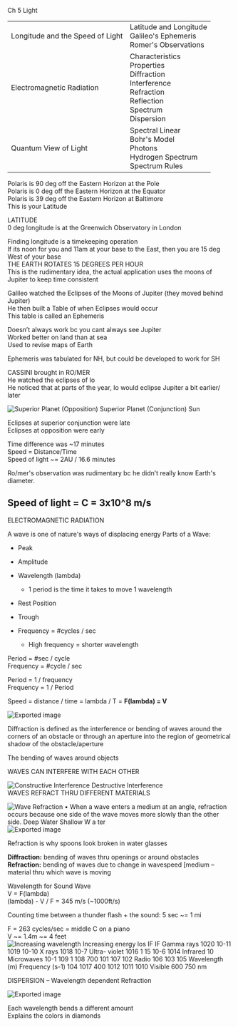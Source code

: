 Ch 5 Light

|   |   |
|---|---|
|Longitude and the Speed of Light|Latitude and Longitude  <br>Galileo's Ephemeris  <br>Romer's Observations|
|Electromagnetic Radiation|Characteristics  <br>Properties  <br>Diffraction  <br>Interference  <br>Refraction  <br>Reflection  <br>Spectrum  <br>Dispersion|
|Quantum View of Light|Spectral Linear  <br>Bohr's Model  <br>Photons  <br>Hydrogen Spectrum  <br>Spectrum Rules|
 
Polaris is 90 deg off the Eastern Horizon at the Pole  
Polaris is 0 deg off the Eastern Horizon at the Equator  
Polaris is 39 deg off the Eastern Horizon at Baltimore  
This is your Latitude
 
LATITUDE  
0 deg longitude is at the Greenwich Observatory in London
 
Finding longitude is a timekeeping operation  
If its noon for you and 11am at your base to the East, then you are 15 deg West of your base  
THE EARTH ROTATES 15 DEGREES PER HOUR  
This is the rudimentary idea, the actual application uses the moons of Jupiter to keep time consistent
 
Galileo watched the Eclipses of the Moons of Jupiter (they moved behind Jupiter)  
He then built a Table of when Eclipses would occur  
This table is called an Ephemeris
 
Doesn’t always work bc you cant always see Jupiter  
Worked better on land than at sea  
Used to revise maps of Earth
 
Ephemeris was tabulated for NH, but could be developed to work for SH
 
CASSINI brought in RO/MER  
He watched the eclipses of Io  
He noticed that at parts of the year, Io would eclipse Jupiter a bit earlier/ later
   
![Superior Planet (Opposition) Superior Planet (Conjunction) Sun ](Exported%20image%2020240525203858-0.png)  

Eclipses at superior conjunction were late  
Eclipses at opposition were early
 
Time difference was ~17 minutes  
Speed = Distance/Time  
Speed of light ~= 2AU / 16.6 minutes
 
Ro/mer's observation was rudimentary bc he didn’t really know Earth's diameter.
 
Speed of light = C = 3x10^8 m/s  
-------------------------------------------------------------------------------------------------------------------------------
 
ELECTROMAGNETIC RADIATION
 
A wave is one of nature's ways of displacing energy   Parts of a Wave:

- Peak
- Amplitude
- Wavelength (lambda)
    
    - 1 period is the time it takes to move 1 wavelength
- Rest Position
- Trough
- Frequency = #cycles / sec
    
    - High frequency = shorter wavelength
 
Period = #sec / cycle  
Frequency = #cycle / sec
 
Period = 1 / frequency  
Frequency = 1 / Period
 
Speed = distance / time = lambda / T = **F(lambda) = V**
   
![Exported image](Exported%20image%2020240525203858-1.png)

Diffraction is defined as the interference or bending of waves around the corners of an obstacle or through an aperture into the region of geometrical shadow of the obstacle/aperture
 
The bending of waves around objects
 
WAVES CAN INTERFERE WITH EACH OTHER

![Constructive Interference Destructive Interference ](Exported%20image%2020240525203858-2.png)   
WAVES REFRACT THRU DIFFERENT MATERIALS

![Wave Refraction • When a wave enters a medium at an angle, refraction occurs because one side of the wave moves more slowly than the other side. Deep Water Shallow W a ter ](Exported%20image%2020240525203858-3.png) ![Exported image](Exported%20image%2020240525203858-4.png)

Refraction is why spoons look broken in water glasses
 
**Diffraction:** bending of waves thru openings or around obstacles  
**Refraction:** bending of waves due to change in wavespeed [medium – material thru which wave is moving
    
Wavelength for Sound Wave  
V = F(lambda)  
(lambda) - V / F = 345 m/s (~1000ft/s)
 
Counting time between a thunder flash + the sound: 5 sec ~= 1 mi
 
F = 263 cycles/sec = middle C on a piano  
V ~= 1.4m ~= 4 feet
 ![Increasing wavelength Increasing energy los IF IF Gamma rays 1020 10-11 1019 10-10 X rays 1018 10-7 Ultra- violet 1016 1 15 10-6 1014 Infrared 10 Microwaves 10-1 109 1 108 700 101 107 102 Radio 106 103 105 Wavelength (m) Frequency (s-1) 104 1017 400 1012 1011 1010 Visible 600 750 nm ](Exported%20image%2020240525203858-5.png)

DISPERSION – Wavelength dependent Refraction

![Exported image](Exported%20image%2020240525203858-6.png)

Each wavelength bends a different amount  
Explains the colors in diamonds